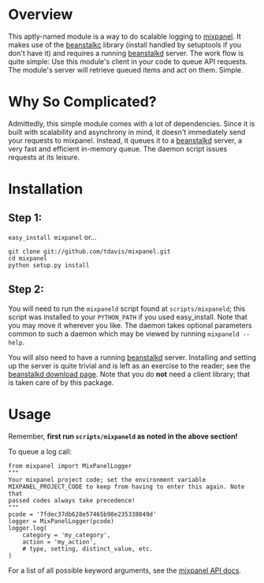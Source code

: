 Overview
========

This aptly-named module is a way to do scalable logging to [mixpanel][1]. It
makes use of the [beanstalkc][2] library (install handled by setuptools if you
don't have it) and requires a running [beanstalkd][3] server. The work flow is
quite simple: Use this module's client in your code to queue API requests.
The module's server will retrieve queued items and act on them. Simple.


Why So Complicated?
===================

Admittedly, this simple module comes with a lot of dependencies. Since it is
built with scalability and asynchrony in mind, it doesn't immediately send your
requests to mixpanel. Instead, it queues it to a [beanstalkd][3] server, a very
fast and efficient in-memory queue. The daemon script issues requests at its
leisure.


Installation
============

Step 1:
-------

`easy_install mixpanel` or...

	git clone git://github.com/tdavis/mixpanel.git
	cd mixpanel
	python setup.py install

Step 2:
-------

You will need to run the `mixpaneld` script found at `scripts/mixpaneld`; this
script was installed to your `PYTHON_PATH` if you used easy_install. Note that
you may move it wherever you like. The daemon takes optional parameters common
to such a daemon which may be viewed by running `mixpaneld --help`.

You will also need to have a running [beanstalkd][3] server. Installing and
setting up the server is quite trivial and is left as an exercise to the
reader; see the [beanstalkd download page][4]. Note that you do __not__ need a
client library; that is taken care of by this package.


Usage
=====

Remember, __first run `scripts/mixpaneld` as noted in the above section!__

To queue a log call:

	from mixpanel import MixPanelLogger
	"""
	Your mixpanel project code; set the environment variable
	MIXPANEL_PROJECT_CODE to keep from having to enter this again. Note that
	passed codes always take precedence!
	"""
	pcode = '7fdec37db628e57465b98e235338049d'
	logger = MixPanelLogger(pcode)
	logger.log(
		category = 'my_category',
		action = 'my_action',
		# type, setting, distinct_value, etc.
	)

For a list of all possible keyword arguments, see the [mixpanel API docs][5].


[1]: http://mixpanel.com
[2]: http://github.com/earl/beanstalkc/tree/master
[3]: http://xph.us/software/beanstalkd/
[4]: http://xph.us/software/beanstalkd/download.html
[5]: http://mixpanel.com/api/specification/


